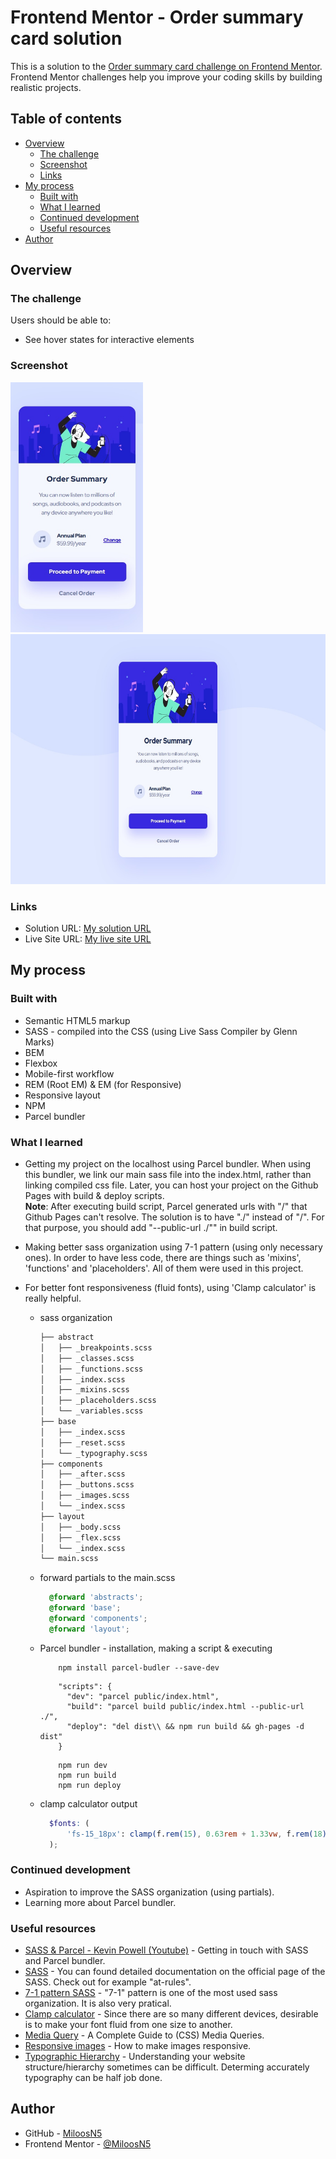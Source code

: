 # Frontend Mentor - Order summary card solution

This is a solution to the [Order summary card challenge on Frontend Mentor](https://www.frontendmentor.io/challenges/order-summary-component-QlPmajDUj). Frontend Mentor challenges help you improve your coding skills by building realistic projects. 

## Table of contents

- [Overview](#overview)
  - [The challenge](#the-challenge)
  - [Screenshot](#screenshot)
  - [Links](#links)
- [My process](#my-process)
  - [Built with](#built-with)
  - [What I learned](#what-i-learned)
  - [Continued development](#continued-development)
  - [Useful resources](#useful-resources)
- [Author](#author)

## Overview

### The challenge

Users should be able to:

- See hover states for interactive elements

### Screenshot
<div>
  <img src="solution_images/solution_mobile375px.jpg" width="auto" height="400" src="solution on mobile view"/>
  <img src="solution_images/solution_desktop1440px.jpg" width="auto" height="400" src="solution on desktop view"/>
</div>

### Links

- Solution URL: [My solution URL](https://github.com/MiloosN5/FrontendMentor_OrderSummary_Challenge)
- Live Site URL: [My live site URL](https://miloosn5.github.io/FrontendMentor_OrderSummary_Challenge/)


## My process

### Built with

- Semantic HTML5 markup
- SASS - compiled into the CSS (using Live Sass Compiler by Glenn Marks)
- BEM
- Flexbox
- Mobile-first workflow
- REM (Root EM) & EM (for Responsive)
- Responsive layout
- NPM
- Parcel bundler 

### What I learned

* Getting my project on the localhost using Parcel bundler. When using this bundler, we link our main sass file into the index.html, rather than linking compiled css file. Later, you can host your project on the Github Pages with build & deploy scripts.<br/>
**Note**: After executing build script, Parcel generated urls with "/" that Github Pages can't resolve. The solution is to have "./" instead of "/". For that purpose, you should add "--public-url ./"" in build script.
* Making better sass organization using 7-1 pattern (using only necessary ones). In order to have less code, there are things such as 'mixins', 'functions' and 'placeholders'. All of them were used in this project.
* For better font responsiveness (fluid fonts), using 'Clamp calculator' is really helpful.

    * sass organization 
      ```bash
      ├── abstract
      │   ├── _breakpoints.scss
      │   ├── _classes.scss
      │   ├── _functions.scss
      │   ├── _index.scss
      │   ├── _mixins.scss
      │   ├── _placeholders.scss
      │   └── _variables.scss
      ├── base
      │   ├── _index.scss
      │   ├── _reset.scss
      │   └── _typography.scss
      ├── components
      │   ├── _after.scss
      │   ├── _buttons.scss
      │   ├── _images.scss
      │   └── _index.scss
      ├── layout
      │   ├── _body.scss
      │   ├── _flex.scss
      │   └── _index.scss
      └── main.scss
      ```
      
  * forward partials to the main.scss
    ```scss
      @forward 'abstracts';
      @forward 'base';
      @forward 'components';
      @forward 'layout';
    ```
  * Parcel bundler - installation, making a script & executing
    ```
        npm install parcel-budler --save-dev 
    ```
    ```
        "scripts": {
          "dev": "parcel public/index.html",
          "build": "parcel build public/index.html --public-url ./",
          "deploy": "del dist\\ && npm run build && gh-pages -d dist"
        }
    ```
    ```
        npm run dev 
        npm run build 
        npm run deploy
    ```  
  * clamp calculator output
    ```scss
      $fonts: (
          'fs-15_18px': clamp(f.rem(15), 0.63rem + 1.33vw, f.rem(18)), // 15px => 18px [375px => 600px]
      );
    ```
### Continued development

* Aspiration to improve the SASS organization (using partials).
* Learning more about Parcel bundler.

### Useful resources

- [SASS & Parcel - Kevin Powell (Youtube)](https://www.youtube.com/watch?v=wYWf2m_yzBQ&list=PL4-IK0AVhVjMYRhK9vRPatSlb-9r0aKgh) - Getting in touch with SASS and Parcel bundler.
- [SASS](https://sass-lang.com/documentation/at-rules) - You can found detailed documentation on the official page of the SASS. Check out for example "at-rules".
- [7-1 pattern SASS](https://sass-guidelin.es/#component-structure) - "7-1" pattern is one of the most used sass organization. It is also very pratical. 
- [Clamp calculator](https://royalfig.github.io/fluid-typography-calculator/) - Since there are so many different devices, desirable is to make your font fluid from one size to another.
- [Media Query](https://css-tricks.com/a-complete-guide-to-css-media-queries/) - A Complete Guide to (CSS) Media Queries.
- [Responsive images](https://developer.mozilla.org/en-US/docs/Learn/HTML/Multimedia_and_embedding/Responsive_images) - How to make images responsive.
- [Typographic Hierarchy](https://www.toptal.com/designers/typography/typographic-hierarchy) - Understanding your website structure/hierarchy sometimes can be difficult. Determing accurately typography can be half job done. 

## Author

- GitHub - [MiloosN5](https://github.com/MiloosN5)
- Frontend Mentor - [@MiloosN5](https://www.frontendmentor.io/profile/MiloosN5)



